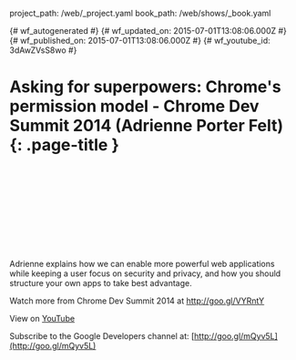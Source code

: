 project_path: /web/_project.yaml
book_path: /web/shows/_book.yaml

{# wf_autogenerated #}
{# wf_updated_on: 2015-07-01T13:08:06.000Z #}
{# wf_published_on: 2015-07-01T13:08:06.000Z #}
{# wf_youtube_id: 3dAwZVsS8wo #}

# Asking for superpowers: Chrome&#x27;s permission model - Chrome Dev Summit 2014 (Adrienne Porter Felt) {: .page-title }


<div class="video-wrapper">
  <iframe class="devsite-embedded-youtube-video" data-video-id="3dAwZVsS8wo"
          data-autohide="1" data-showinfo="0" frameborder="0" allowfullscreen>
  </iframe>
</div>

Adrienne explains how we can enable more powerful web applications while keeping a user focus on security and privacy, and how you should structure your own apps to take best advantage.

Watch more from Chrome Dev Summit 2014 at http://goo.gl/VYRntY

View on [YouTube](https://youtu.be/3dAwZVsS8wo)

Subscribe to the Google Developers channel at: [http://goo.gl/mQyv5L](http://goo.gl/mQyv5L)
